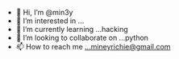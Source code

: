 - 👋 Hi, I’m @min3y
- 👀 I’m interested in ...
- 🌱 I’m currently learning ...hacking
- 💞️ I’m looking to collaborate on ...python
- 📫 How to reach me ...mineyrichie@gmail.com

<!---
min3y/min3y is a ✨ special ✨ repository because its `README.md` (this file) appears on your GitHub profile.
You can click the Preview link to take a look at your changes.
--->
